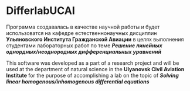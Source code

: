 # DifferlabUCAI
Программа создавалась в качестве научной работы и будет использоватся на кафедре естественнонаучных дисциплин **Ульяновского Института Гражданской Авиации** в целях выполнения студентами лабораторных работ по теме **_Решение линейных однордных/неоднородных дифференциальных уравнений_**

This software was developed as a part of a research project and will be used at the department of natural science in the **Ulyanovsk Civil Aviation Institute** for the purpose of accomplishing a lab on the topic of **_Solving linear homogenous/inhomogenous differential equations_**

